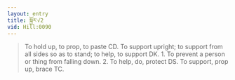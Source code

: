 ```yaml
---
layout: entry
title: སྐྱོར་√2
vid: Hill:0090
---
```

> To hold up, to prop, to paste CD. To support upright; to support from all sides so as to stand; to help, to support DK. 1. To prevent a person or thing from falling down. 2. To help, do, protect DS. To support, prop up, brace TC.
